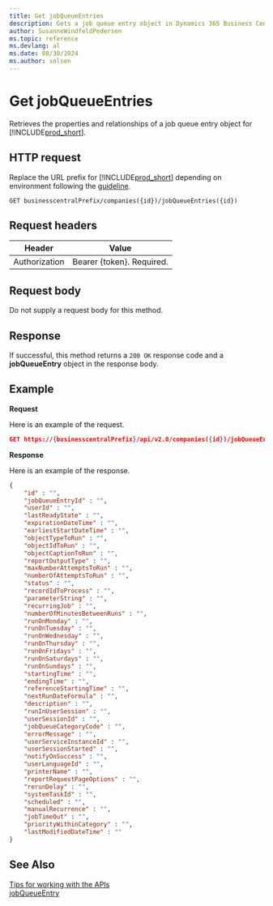 ```yaml
---
title: Get jobQueueEntries
description: Gets a job queue entry object in Dynamics 365 Business Central.
author: SusanneWindfeldPedersen
ms.topic: reference
ms.devlang: al
ms.date: 08/30/2024
ms.author: solsen
---
```


<!-- NOTE: This article is an auto-generated stub from the metadata file. -->
<!-- The sections marked with an EDIT_IS_REQUIRED require manual editing. -->
# Get jobQueueEntries

Retrieves the properties and relationships of a job queue entry object for [!INCLUDE[prod_short](../../../includes/prod_short.md)].

## HTTP request

Replace the URL prefix for [!INCLUDE[prod_short](../../../includes/prod_short.md)] depending on environment following the [guideline](../../v2.0/endpoints-apis-for-dynamics.md).
<!-- START>EDIT_IS_REQUIRED. There URL for accessing the endpoint might be different -->
```
GET businesscentralPrefix/companies({id})/jobQueueEntries({id})
```
<!-- END>EDIT_IS_REQUIRED -->
## Request headers

|Header|Value|
|------|-----|
|Authorization  |Bearer {token}. Required. |

## Request body

Do not supply a request body for this method.

## Response

If successful, this method returns a ```200 OK``` response code and a **jobQueueEntry** object in the response body.

## Example

**Request**

Here is an example of the request.
<!-- START>EDIT_IS_REQUIRED. There URL for accessing the endpoint might be different -->
```json
GET https://{businesscentralPrefix}/api/v2.0/companies({id})/jobQueueEntries({id})
```
<!-- END>EDIT_IS_REQUIRED -->
**Response**

Here is an example of the response.

<!-- START>EDIT_IS_REQUIRED. Fill in values for properties -->
```json
{
    "id" : "",
    "jobQueueEntryId" : "",
    "userId" : "",
    "lastReadyState" : "",
    "expirationDateTime" : "",
    "earliestStartDateTime" : "",
    "objectTypeToRun" : "",
    "objectIdToRun" : "",
    "objectCaptionToRun" : "",
    "reportOutputType" : "",
    "maxNumberAttemptsToRun" : "",
    "numberOfAttemptsToRun" : "",
    "status" : "",
    "recordIdToProcess" : "",
    "parameterString" : "",
    "recurringJob" : "",
    "numberOfMinutesBetweenRuns" : "",
    "runOnMonday" : "",
    "runOnTuesday" : "",
    "runOnWednesday" : "",
    "runOnThursday" : "",
    "runOnFridays" : "",
    "runOnSaturdays" : "",
    "runOnSundays" : "",
    "startingTime" : "",
    "endingTime" : "",
    "referenceStartingTime" : "",
    "nextRunDateFormula" : "",
    "description" : "",
    "runInUserSession" : "",
    "userSessionId" : "",
    "jobQueueCategoryCode" : "",
    "errorMessage" : "",
    "userServiceInstanceId" : "",
    "userSessionStarted" : "",
    "notifyOnSuccess" : "",
    "userLanguageId" : "",
    "printerName" : "",
    "reportRequestPageOptions" : "",
    "rerunDelay" : "",
    "systemTaskId" : "",
    "scheduled" : "",
    "manualRecurrence" : "",
    "jobTimeOut" : "",
    "priorityWithinCategory" : "",
    "lastModifiedDateTime" : ""
}
```

## See Also

[Tips for working with the APIs](/dynamics365/business-central/dev-itpro/developer/devenv-connect-apps-tips)  
[jobQueueEntry](../resources/dynamics_jobQueueEntry.md)  
